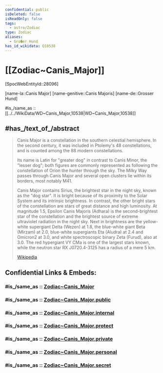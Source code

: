 ```yaml
---
confidential: public
isDeleted: false
isReadOnly: false
tags:
  - astro/Zodiac
type: Zodiac
aliases:
  - Gro�er Hund
has_id_wikidata: Q10538
---
```


# [[Zodiac~Canis_Major]] 

[SpocWebEntityId::28096] 

[name-la::Canis Major] 
[name-genitive::Canis Majoris] 
[name-de::Grosser Hund] 

#is_/same_as :: [[../../WikiData/WD~Canis_Major,10538|WD~Canis_Major,10538]] 

## #has_/text_of_/abstract 

> Canis Major is a constellation in the southern celestial hemisphere. 
> In the second century, it was included in Ptolemy's 48 constellations, 
> and is counted among the 88 modern constellations. 
> 
> Its name is Latin for "greater dog" in contrast to Canis Minor, the "lesser dog"; 
> both figures are commonly represented as 
> following the constellation of Orion the hunter through the sky. 
> The Milky Way passes through Canis Major 
> and several open clusters lie within its borders, most notably M41.
>
> Canis Major contains Sirius, the brightest star in the night sky, known as the "dog star". 
> It is bright because of its proximity to the Solar System and its intrinsic brightness. In contrast, the other bright stars of the constellation are stars of great distance and high luminosity. At magnitude 1.5, Epsilon Canis Majoris (Adhara) is the second-brightest star of the constellation and the brightest source of extreme ultraviolet radiation in the night sky. Next in brightness are the yellow-white supergiant Delta (Wezen) at 1.8, the blue-white giant Beta (Mirzam) at 2.0, blue-white supergiants Eta (Aludra) at 2.4 and Omicron2 at 3.0, and white spectroscopic binary Zeta (Furud), also at 3.0. The red hypergiant VY CMa is one of the largest stars known, while the neutron star RX J0720.4-3125 has a radius of a mere 5 km.
>
> [Wikipedia](https://en.wikipedia.org/wiki/Canis%20Major)


## Confidential Links & Embeds: 

### #is_/same_as :: [Zodiac~Canis_Major](/_Standards/Astronomy/Star~Constellation/Zodiac~Canis_Major.md) 

### #is_/same_as :: [Zodiac~Canis_Major.public](/_public/Astronomy/Star~Constellation/Zodiac~Canis_Major.public.md) 

### #is_/same_as :: [Zodiac~Canis_Major.internal](/_internal/Astronomy/Star~Constellation/Zodiac~Canis_Major.internal.md) 

### #is_/same_as :: [Zodiac~Canis_Major.protect](/_protect/Astronomy/Star~Constellation/Zodiac~Canis_Major.protect.md) 

### #is_/same_as :: [Zodiac~Canis_Major.private](/_private/Astronomy/Star~Constellation/Zodiac~Canis_Major.private.md) 

### #is_/same_as :: [Zodiac~Canis_Major.personal](/_personal/Astronomy/Star~Constellation/Zodiac~Canis_Major.personal.md) 

### #is_/same_as :: [Zodiac~Canis_Major.secret](/_secret/Astronomy/Star~Constellation/Zodiac~Canis_Major.secret.md)

